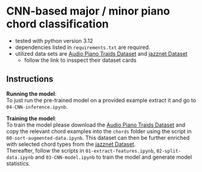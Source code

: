 # CNN-based major / minor piano chord classification

- tested with python version 3.12
- dependencies listed in `requirements.txt` are required.
- utilized data sets are [Audio Piano Traids Dataset](https://zenodo.org/records/4740877) and [jazznet Dataset](https://zenodo.org/records/7192653)
    - follow the link to insspect their dataset cards

## Instructions
**Running the model**: \
To just run the pre-trained model on a provided example extract it and go to `04-CNN-inference.ipynb`.

**Training the model**: \
To train the model please download the [Audio Piano Traids Dataset](https://zenodo.org/records/4740877) and copy the relevant chord examples into the `chords` folder using the script in `00-sort-augmented-data.ipynb`. This dataset can then be further enriched with selected chord types from the [jazznet Dataset](https://zenodo.org/records/7192653).\
Thereafter, follow the scripts in `01-extract-features.ipynb`, `02-split-data.ipynb` and `03-CNN-model.ipynb` to train the model and generate model statistics.